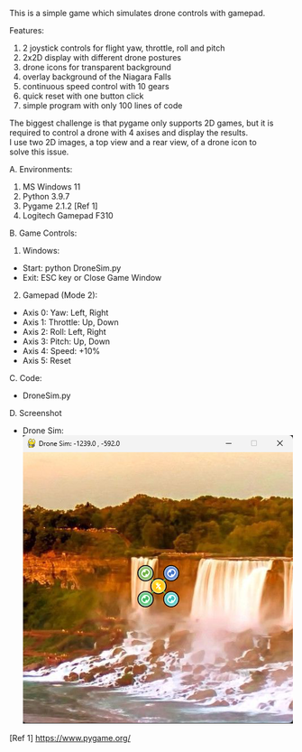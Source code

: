 This is a simple game which simulates drone controls with gamepad.  

Features:
1. 2 joystick controls for flight yaw, throttle, roll and pitch  
2. 2x2D display with different drone postures   
3. drone icons for transparent background  
4. overlay background of the Niagara Falls  
5. continuous speed control with 10 gears  
6. quick reset with one button click  
7. simple program with only 100 lines of code  

The biggest challenge is that pygame only supports 2D games, but it is  
required to control a drone with 4 axises and display the results.  
I use two 2D images, a top view and a rear view, of a drone icon to  
solve this issue.   

A. Environments:  
1. MS Windows 11  
2. Python 3.9.7  
3. Pygame 2.1.2 [Ref 1]  
4. Logitech Gamepad F310  

B. Game Controls:

1. Windows:
- Start: python DroneSim.py
- Exit: ESC key or Close Game Window

2. Gamepad (Mode 2):  
- Axis 0: Yaw: Left, Right  
- Axis 1: Throttle: Up, Down  
- Axis 2: Roll: Left, Right  
- Axis 3: Pitch: Up, Down  
- Axis 4: Speed: +10%  
- Axis 5: Reset

C. Code:  
- DroneSim.py  

D. Screenshot  
- Drone Sim:  
![DroneSit](dronesim.png)  


[Ref 1] https://www.pygame.org/    

